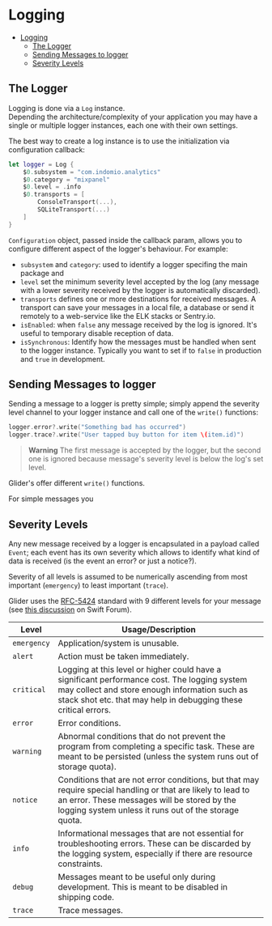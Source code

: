 # Logging

- [Logging](#logging)
  - [The Logger](#the-logger)
  - [Sending Messages to logger](#sending-messages-to-logger)
  - [Severity Levels](#severity-levels)

## The Logger

Logging is done via a `Log` instance.  
Depending the architecture/complexity of your application you may have a single or multiple logger instances, each one with their own settings.

The best way to create a log instance is to use the initialization via configuration callback:

```swift
let logger = Log {
    $0.subsystem = "com.indomio.analytics"
    $0.category = "mixpanel"
    $0.level = .info
    $0.transports = [
        ConsoleTransport(...),
        SQLiteTransport(...)
    ]
}
```

`Configuration` object, passed inside the callback param, allows you to configure different aspect of the logger's behaviour. For example:

- `subsystem` and `category`: used to identify a logger specifing the main package and 
- `level` set the minimum severity level accepted by the log (any message with a lower severity received by the logger is automatically discarded).
- `transports` defines one or more destinations for received messages. A transport can save your messages in a local file, a database or send it remotely to a web-service like the ELK stacks or Sentry.io.
- `isEnabled`: when `false` any message received by the log is ignored. It's useful to temporary disable reception of data.
- `isSynchronous`: Identify how the messages must be handled when sent to the logger instance. Typically you want to set if to `false` in production and `true` in development.

## Sending Messages to logger

Sending a message to a logger is pretty simple; simply append the severity level channel to your logger instance and call one of the `write()` functions:

```swift
logger.error?.write("Something bad has occurred")
logger.trace?.write("User tapped buy button for item \(item.id)")
```

> **Warning**
> The first message is accepted by the logger, but the second one is ignored because message's severity level is below the log's set level.

Glider's offer different `write()` functions.

For simple messages you 


## Severity Levels

Any new message received by a logger is encapsulated in a payload called `Event`; each event has its own severity which allows to identify what kind of data is received (is the event an error? or just a notice?).

Severity of all levels is assumed to be numerically ascending from most important (`emergency`) to least important (`trace`).

Glider uses the [RFC-5424](https://tools.ietf.org/html/rfc5424) standard with 9 different levels for your message (see [this discussion](https://forums.swift.org/t/logging-levels-for-swifts-server-side-logging-apis-and-new-os-log-apis/20365) on Swift Forum).

| Level     | Usage/Description                                                                                                                                                                                                    |
|-----------|----------------------------------------------------------------------------------------------------------------------------------------------------------------------------------------------------------------------|
| `emergency` | Application/system is unusable.                                                                                                                                                                                      |
| `alert`     | Action must be taken immediately.                                                                                                                                                                                    |
| `critical`  | Logging at this level or higher could have a significant performance cost.   The logging system may collect and store enough information such as stack shot etc. that may help in debugging these critical errors.   |
| `error`     | Error conditions.                                                                                                                                                                                                    |
| `warning`   | Abnormal conditions that do not prevent the program from completing a specific task.   These are meant to be persisted (unless the system runs out of storage quota).                                                |
| `notice`    | Conditions that are not error conditions, but that may require special handling or that are likely to lead to an error. These messages will be stored by the logging system unless it runs out of the storage quota. |
| `info`      | Informational messages that are not essential for troubleshooting errors.   These can be discarded by the logging system, especially if there are resource constraints.                                              |
| `debug`     | Messages meant to be useful only during development.   This is meant to be disabled in shipping code.                                                                                                                |
| `trace`     | Trace messages.                                                                                                                                                                                                      |

##